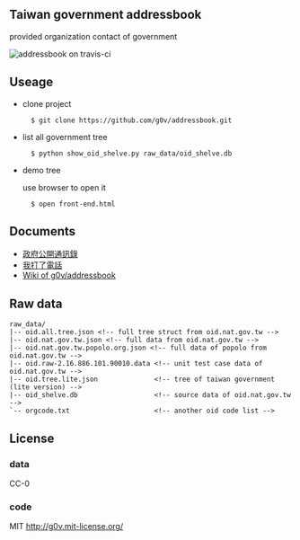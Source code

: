 ## Taiwan government addressbook

provided organization contact of government

![addressbook on travis-ci](https://travis-ci.org/g0v/addressbook.png)

## Useage

* clone project

        $ git clone https://github.com/g0v/addressbook.git

* list all government tree

        $ python show_oid_shelve.py raw_data/oid_shelve.db

* demo tree

    use browser to open it

        $ open front-end.html

## Documents

* [政府公開通訊錄](http://hack.g0v.tw/kuansim/g6v6MpyacFb)
* [我打了電話](http://hack.g0v.tw/kuansim/HM8MBTIU8Pp)
* [Wiki of g0v/addressbook](https://github.com/g0v/addressbook/wiki)

## Raw data

    raw_data/
    |-- oid.all.tree.json <!-- full tree struct from oid.nat.gov.tw -->
    |-- oid.nat.gov.tw.json <!-- full data from oid.nat.gov.tw -->
    |-- oid.nat.gov.tw.popolo.org.json <!-- full data of popolo from oid.nat.gov.tw -->
    |-- oid.raw-2.16.886.101.90010.data <!-- unit test case data of oid.nat.gov.tw -->
    |-- oid.tree.lite.json              <!-- tree of taiwan government (lite version) -->
    |-- oid_shelve.db                   <!-- source data of oid.nat.gov.tw -->
    `-- orgcode.txt                     <!-- another oid code list -->

## License

### data

CC-0

### code

MIT <http://g0v.mit-license.org/>
